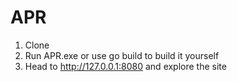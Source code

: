 # APR
1. Clone
2. Run APR.exe or use go build to build it yourself
3. Head to http://127.0.0.1:8080 and explore the site
